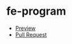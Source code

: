 # fe-program

- [Preview](https://antonshpakovych.github.io/fe-program/)
- [Pull Request](https://github.com/AntonShpakovych/fe-program/pull/1/files)
